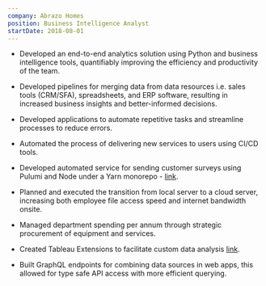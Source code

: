 ```yaml
---
company: Abrazo Homes
position: Business Intelligence Analyst
startDate: 2018-08-01
---
```


- Developed an end-to-end analytics solution using Python and business intelligence tools, quantifiably improving the efficiency and productivity of the team.

- Developed pipelines for merging data from data resources i.e. sales tools (CRM/SFA), spreadsheets, and ERP software, resulting in increased business insights and better-informed decisions.

- Developed applications to automate repetitive tasks and streamline processes to reduce errors.

- Automated the process of delivering new services to users using CI/CD tools.

- Developed automated service for sending customer surveys using Pulumi and Node under a Yarn monorepo - [link](/projects/customer-surveys/).

<!-- - Increased house closings by at least 10% every year through automation and reporting. -->

- Planned and executed the transition from local server to a cloud server, increasing both employee file access speed and internet bandwidth onsite.

- Managed department spending per annum through strategic procurement of equipment and services.

- Created Tableau Extensions to facilitate custom data analysis [link](/projects/tableau-extensions/).

- Built GraphQL endpoints for combining data sources in web apps, this allowed for type safe API access with more efficient querying.
